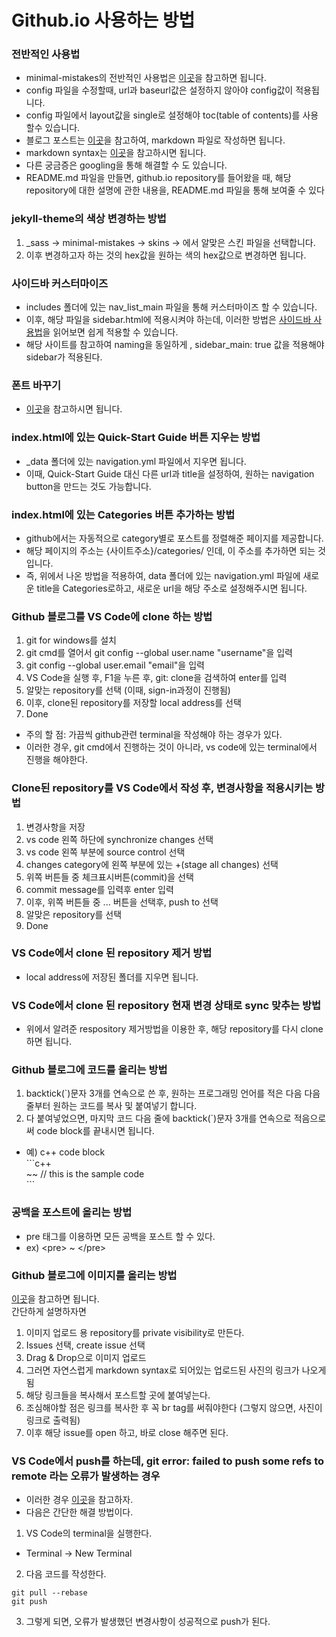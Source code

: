 # Github.io 사용하는 방법

### 전반적인 사용법
- minimal-mistakes의 전반적인 사용법은 [이곳](https://mmistakes.github.io/minimal-mistakes/docs/quick-start-guide/)을 참고하면 됩니다.
- config 파일을 수정할때, url과 baseurl값은 설정하지 않아야 config값이 적용됩니다.
- config 파일에서 layout값을 single로 설정해야 toc(table of contents)를 사용할수 있습니다.
- 블로그 포스트는 [이곳](https://ansohxxn.github.io/blog/posting/)을 참고하여, markdown 파일로 작성하면 됩니다.
- markdown syntax는 [이곳](https://www.markdownguide.org/basic-syntax/)을 참고하시면 됩니다.
- 다른 궁금증은 googling을 통해 해결할 수 도 있습니다.
- README.md 파일을 만들면, github.io repository를 들어왔을 때, 해당 repository에 대한 설명에 관한 내용을, README.md 파일을 통해 보여줄 수 있다
 
 
### jekyll-theme의 색상 변경하는 방법
1. \_sass -> minimal-mistakes -> skins -> 에서 알맞은 스킨 파일을 선택합니다.
2. 이후 변경하고자 하는 것의 hex값을 원하는 색의 hex값으로 변경하면 됩니다.
 
 
### 사이드바 커스터마이즈
- includes 폴더에 있는 nav_list_main 파일을 통해 커스터마이즈 할 수 있습니다.
- 이후, 해당 파일을 sidebar.html에 적용시켜야 하는데, 이러한 방법은 [사이드바 사용법](https://ansohxxn.github.io/blog/category/)을 읽어보면 쉽게 적용할 수 있습니다.
- 해당 사이트를 참고하여 naming을 동일하게 , sidebar_main: true 값을 적용해야 sidebar가 적용된다.


### 폰트 바꾸기
- [이곳](https://oilmlio.com/blog/Change-the-GitHub-Blog-Font-RIDIBatang/)을 참고하시면 됩니다.


### index.html에 있는 Quick-Start Guide 버튼 지우는 방법
- \_data 폴더에 있는 navigation.yml 파일에서 지우면 됩니다.
- 이때, Quick-Start Guide 대신 다른 url과 title을 설정하여, 원하는 navigation button을 만드는 것도 가능합니다.


### index.html에 있는 Categories 버튼 추가하는 방법
- github에서는 자동적으로 category별로 포스트를 정렬해준 페이지를 제공합니다.
- 해당 페이지의 주소는 {사이트주소}/categories/ 인데, 이 주소를 추가하면 되는 것입니다.
- 즉, 위에서 나온 방법을 적용하여, data 폴더에 있는 navigation.yml 파일에 새로운 title을 Categories로하고, 새로운 url을 해당 주소로 설정해주시면 됩니다.


### Github 블로그를 VS Code에 clone 하는 방법
1. git for windows를 설치
2. git cmd를 열어서 git config --global user.name "username"을 입력
3. git config --global user.email "email"을 입력
4. VS Code을 실행 후, F1을 누른 후, git: clone을 검색하여 enter를 입력
5. 알맞는 repository를 선택 (이때, sign-in과정이 진행됨)
6. 이후, clone된 repository를 저장할 local address를 선택
7. Done
- 주의 할 점: 가끔씩 github관련 terminal을 작성해야 하는 경우가 있다.
- 이러한 경우, git cmd에서 진행하는 것이 아니라, vs code에 있는 terminal에서 진행을 해야한다.


### Clone된 repository를 VS Code에서 작성 후, 변경사항을 적용시키는 방법
1. 변경사항을 저장
2. vs code 왼쪽 하단에 synchronize changes 선택
3. vs code 왼쪽 부분에 source control 선택
4. changes category에 왼쪽 부분에 있는 +(stage all changes) 선택
5. 위쪽 버튼들 중 체크표시버튼(commit)을 선택
6. commit message를 입력후 enter 입력
7. 이후, 위쪽 버튼들 중 ... 버튼을 선택후, push to 선택
8. 알맞은 repository를 선택
9. Done


### VS Code에서 clone 된 repository 제거 방법
- local address에 저장된 폴더를 지우면 됩니다. 


### VS Code에서 clone 된 repository 현재 변경 상태로 sync 맞추는 방법
- 위에서 알려준 respository 제거방법을 이용한 후, 해당 repository를 다시 clone하면 됩니다.


### Github 블로그에 코드를 올리는 방법
1. backtick(\`)문자 3개를 연속으로 쓴 후, 원하는 프로그래밍 언어를 적은 다음 다음 줄부터 원하는 코드를 복사 및 붙여넣기 합니다.
2. 다 붙여넣었으면, 마지막 코드 다음 줄에 backtick(\`)문자 3개를 연속으로 적음으로써 code block를 끝내시면 됩니다.
- 예) c++ code block <br>
\`\`\`c++ <br>
~~ // this is the sample code <br>
\`\`\` <br>

### 공백을 포스트에 올리는 방법
- pre 태그를 이용하면 모든 공백을 포스트 할 수 있다.
- ex) \<pre> ~ \</pre> <br>

### Github 블로그에 이미지를 올리는 방법
[이곳](https://ahribori.com/article/5a03bcfd6c9eef13d882e29a)을 참고하면 됩니다. <br>
간단하게 설명하자면 <br>
1. 이미지 업로드 용 repository를 private visibility로 만든다.
2. Issues 선택, create issue 선택
3. Drag & Drop으로 이미지 업로드
4. 그러면 자연스럽게 markdown syntax로 되어있는 업로드된 사진의 링크가 나오게됨
5. 해당 링크들을 복사해서 포스트할 곳에 붙여넣는다.
6. 조심해야할 점은 링크를 복사한 후 꼭 br tag를 써줘야한다 (그렇지 않으면, 사진이 링크로 출력됨)
7. 이후 해당 issue를 open 하고, 바로 close 해주면 된다.


### VS Code에서 push를 하는데, git error: failed to push some refs to remote 라는 오류가 발생하는 경우
- 이러한 경우 [이곳](https://stackoverflow.com/questions/24114676/git-error-failed-to-push-some-refs-to-remote)을 참고하자.
- 다음은 간단한 해결 방법이다.
1. VS Code의 terminal을 실행한다. 
 - Terminal -> New Terminal
2. 다음 코드를 작성한다.
 ```
git pull --rebase
git push
 ```
3. 그렇게 되면, 오류가 발생했던 변경사항이 성공적으로 push가 된다.
